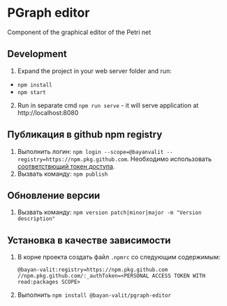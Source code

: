 # PGraph editor

Component of the graphical editor of the Petri net

## Development

1. Expand the project in your web server folder and run:
- `npm install`
- `npm start`

2. Run in separate cmd `npm run serve` - it will serve application at http://localhost:8080

## Публикация в github npm registry

1. Выполнить логин: `npm login --scope=@bayanvalit --registry=https://npm.pkg.github.com`. Необходимо использовать [соответствющий токен доступа](https://docs.github.com/en/packages/learn-github-packages/about-permissions-for-github-packages#about-scopes-and-permissions-for-package-registries).
2. Вызвать команду: `npm publish`

## Обновление версии

1. Вызвать команду: `npm version patch|minor|major -m "Version description"`

## Установка в качестве зависимости

1. В корне проекта создать файл `.npmrc` со следующим содержимым:
    ```
    @bayan-valit:registry=https://npm.pkg.github.com
    //npm.pkg.github.com/:_authToken=<PERSONAL ACCESS TOKEN WITH read:packages SCOPE>
    ```
2. Выполнить `npm install @bayan-valit/pgraph-editor`